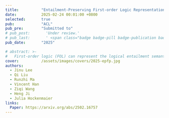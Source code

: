 ```yaml
---
title:          "Entailment-Preserving First-order Logic Representations in Natural Language Entailment"
date:           2025-02-24 00:01:00 +0800
selected:       true
pub:            "ACL"
pub_pre:        "Submitted to"
# pub_post:       'Under review.'
# pub_last:       ' <span class="badge badge-pill badge-publication badge-success">Spotlight</span>'
pub_date:       "2025"

# abstract: >-
#   First-order logic (FOL) can represent the logical entailment semantics of natural language (NL) sentences, but determining natural language entailment using FOL remains a challenge. To address this, we propose the Entailment-Preserving FOL representations (EPF) task and introduce reference-free evaluation metrics for EPF, the Entailment-Preserving Rate (EPR) family. In EPF, one should generate FOL representations from multi-premise natural language entailment data (e.g. EntailmentBank) so that the automatic prover's result preserves the entailment labels. Experiments show that existing methods for NL-to-FOL translation struggle in EPF. To this extent, we propose a training method specialized for the task, iterative learning-to-rank, which directly optimizes the model's EPR score through a novel scoring function and a learning-to-rank objective. Our method achieves a 1.8-2.7% improvement in EPR and a 17.4-20.6% increase in EPR@16 compared to diverse baselines in three datasets. Further analyses reveal that iterative learning-to-rank effectively suppresses the arbitrariness of FOL representation by reducing the diversity of predicate signatures, and maintains strong performance across diverse inference types and out-of-domain data.
cover:          /assets/images/covers/2025-epfp.jpg
authors:
  - Jinu Lee
  - Qi Liu
  - Runzhi Ma
  - Vincent Han
  - Ziqi Wang
  - Heng Ji
  - Julia Hockenmaier
links:
  Paper: https://arxiv.org/abs/2502.16757
---
```

